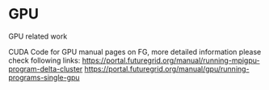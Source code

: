 GPU
===

GPU related work

CUDA Code for GPU manual pages on FG, more detailed information please check following links:
https://portal.futuregrid.org/manual/running-mpigpu-program-delta-cluster
https://portal.futuregrid.org/manual/gpu/running-programs-single-gpu
